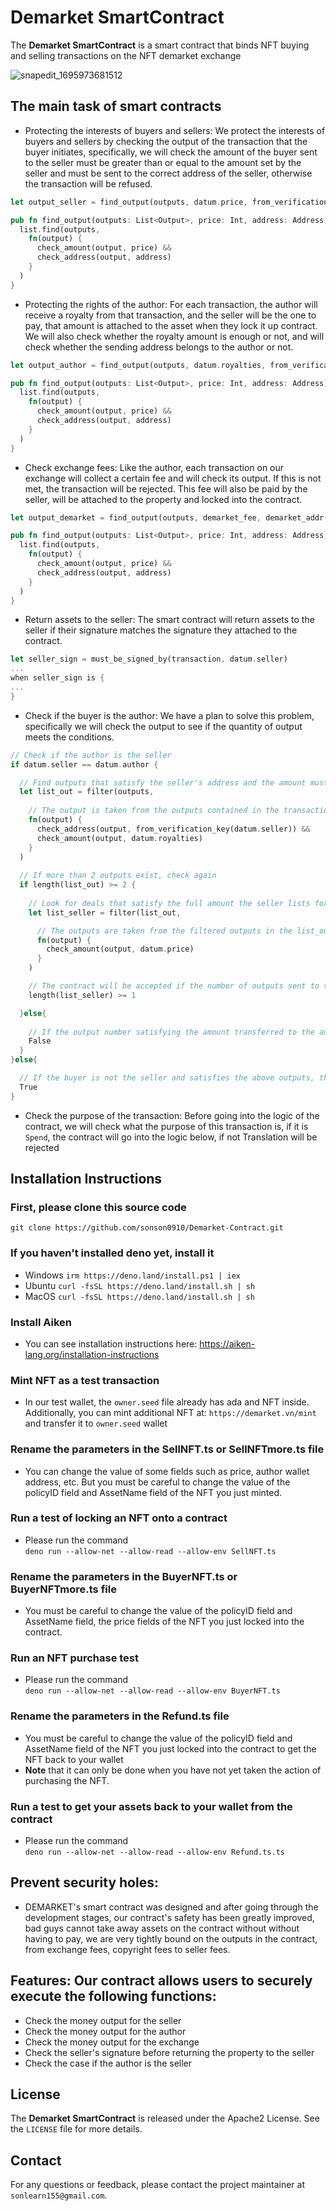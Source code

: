 # Demarket SmartContract

The **Demarket SmartContract** is a smart contract that binds NFT buying and selling transactions on the NFT demarket exchange

![snapedit_1695973681512](https://github.com/sonson0910/Demarket-Contract/assets/91943651/cd600320-99eb-49c0-96d2-0b20e6d5cf67)

## The main task of smart contracts
* Protecting the interests of buyers and sellers: We protect the interests of buyers and sellers by checking the output of the transaction that the buyer initiates, specifically, we will check the amount of the buyer sent to the seller must be greater than or equal to the amount set by the seller and must be sent to the correct address of the seller, otherwise the transaction will be refused.

``` rust
let output_seller = find_output(outputs, datum.price, from_verification_key(datum.seller))

pub fn find_output(outputs: List<Output>, price: Int, address: Address) -> Option<Output>{
  list.find(outputs, 
    fn(output) {
      check_amount(output, price) &&
      check_address(output, address)
    }
  )
}
```

* Protecting the rights of the author: For each transaction, the author will receive a royalty from that transaction, and the seller will be the one to pay, that amount is attached to the asset when they lock it up contract. We will also check whether the royalty amount is enough or not, and will check whether the sending address belongs to the author or not.

``` rust
let output_author = find_output(outputs, datum.royalties, from_verification_key(datum.author))

pub fn find_output(outputs: List<Output>, price: Int, address: Address) -> Option<Output>{
  list.find(outputs, 
    fn(output) {
      check_amount(output, price) &&
      check_address(output, address)
    }
  )
}
```

* Check exchange fees: Like the author, each transaction on our exchange will collect a certain fee and will check its output. If this is not met, the transaction will be rejected. This fee will also be paid by the seller, will be attached to the property and locked into the contract.

``` rust
let output_demarket = find_output(outputs, demarket_fee, demarket_addr())

pub fn find_output(outputs: List<Output>, price: Int, address: Address) -> Option<Output>{
  list.find(outputs, 
    fn(output) {
      check_amount(output, price) &&
      check_address(output, address)
    }
  )
}
```

* Return assets to the seller: The smart contract will return assets to the seller if their signature matches the signature they attached to the contract.

``` rust
let seller_sign = must_be_signed_by(transaction, datum.seller)
...
when seller_sign is {
...
}

```

* Check if the buyer is the author: We have a plan to solve this problem, specifically we will check the output to see if the quantity of output meets the conditions.

``` rust
// Check if the author is the seller
if datum.seller == datum.author {

  // Find outputs that satisfy the seller's address and the amount must be greater than the royalty amount
  let list_out = filter(outputs, 
    
    // The output is taken from the outputs contained in the transaction
    fn(output) { 
      check_address(output, from_verification_key(datum.seller)) && 
      check_amount(output, datum.royalties) 
    }
  )
  
  // If more than 2 outputs exist, check again
  if length(list_out) >= 2 {
    
    // Look for deals that satisfy the full amount the seller lists for their product
    let list_seller = filter(list_out, 

      // The outputs are taken from the filtered outputs in the list_out variable above
      fn(output) { 
        check_amount(output, datum.price) 
      }
    )

    // The contract will be accepted if the number of outputs sent to the seller checked in the list_seller variable is greater than or equal to one, otherwise the contract will reject the transaction.
    length(list_seller) >= 1

  }else{
    
    // If the output number satisfying the amount transferred to the author (in the case of seller and author) is less than 2, the transaction will be rejected
    False
  }
}else{

  // If the buyer is not the seller and satisfies the above outputs, the transaction will be accepted
  True
}
```

* Check the purpose of the transaction: Before going into the logic of the contract, we will check what the purpose of this transaction is, if it is `Spend`, the contract will go into the logic below, if not Translation will be rejected

## Installation Instructions
### First, please clone this source code 
`git clone https://github.com/sonson0910/Demarket-Contract.git`
### If you haven't installed **deno** yet, install it
* Windows 
`irm https://deno.land/install.ps1 | iex`
* Ubuntu
`curl -fsSL https://deno.land/install.sh | sh`
* MacOS
`curl -fsSL https://deno.land/install.sh | sh`
### Install Aiken
* You can see installation instructions here: https://aiken-lang.org/installation-instructions
### Mint NFT as a test transaction
* In our test wallet, the `owner.seed` file already has ada and NFT inside. Additionally, you can mint additional NFT at: `https://demarket.vn/mint` and transfer it to `owner.seed` wallet
### Rename the parameters in the SellNFT.ts or SellNFTmore.ts file
* You can change the value of some fields such as price, author wallet address, etc. But you must be careful to change the value of the policyID field and AssetName field of the NFT you just minted.
### Run a test of locking an NFT onto a contract
* Please run the command  
`deno run --allow-net --allow-read --allow-env SellNFT.ts`
### Rename the parameters in the BuyerNFT.ts or BuyerNFTmore.ts file
* You must be careful to change the value of the policyID field and AssetName field, the price fields of the NFT you just locked into the contract.
### Run an NFT purchase test
* Please run the command  
`deno run --allow-net --allow-read --allow-env BuyerNFT.ts`
### Rename the parameters in the Refund.ts file
* You must be careful to change the value of the policyID field and AssetName field of the NFT you just locked into the contract to get the NFT back to your wallet
* **Note** that it can only be done when you have not yet taken the action of purchasing the NFT.
### Run a test to get your assets back to your wallet from the contract
* Please run the command   
`deno run --allow-net --allow-read --allow-env Refund.ts.ts`

## Prevent security holes:
* DEMARKET's smart contract was designed and after going through the development stages, our contract's safety has been greatly improved, bad guys cannot take away assets on the contract without without having to pay, we are very tightly bound on the outputs in the contract, from exchange fees, copyright fees to seller fees.

## Features: Our contract allows users to securely execute the following functions:
* Check the money output for the seller
* Check the money output for the author
* Check the money output for the exchange
* Check the seller's signature before returning the property to the seller
* Check the case if the author is the seller

## License

The **Demarket SmartContract** is released under the Apache2 License. See the `LICENSE` file for more details.

## Contact

For any questions or feedback, please contact the project maintainer at `sonlearn155@gmail.com`.
